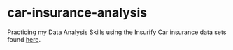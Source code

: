 # car-insurance-analysis
Practicing my Data Analysis Skills using the Insurify Car insurance data sets found [here](https://insurify.com/car-insurance/report/data/).
